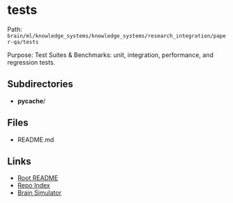# tests

Path: `brain/ml/knowledge_systems/knowledge_systems/research_integration/paper-qa/tests`

Purpose: Test Suites & Benchmarks: unit, integration, performance, and regression tests.

## Subdirectories
- __pycache__/

## Files
- README.md

## Links
- [Root README](../../../../../../README.md)
- [Repo Index](../../../../../../repo_index.json)
- [Brain Simulator](../../../../../../brain/architecture/brain_simulator.py)
